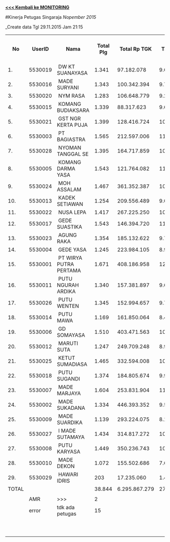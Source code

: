 **[<<< Kembali ke MONITORING](https://github.com/suriawan/Area-Bali-Utara/blob/master/TUSBUNG.md)**

#Kinerja Petugas Singaraja
_Nopember 2015_

_Create data Tgl 29.11.2015 Jam 21:15

<table><tbody><tr><th>No</th><th>UserID</th><th>Nama</th><th>Total Plg</th><th>Total Rp TGK</th><th>Target TGK</th><th>Realisasi Saldo TGK (Blm Lunas)</th><th>% Pencapaian Thd Target TGK</th><th>PK 2 Bln - Blm Lunas</th><th>PK 3 Bln - Blm Lunas</th></tr><tr><td>1.</td><td>5530019</td><td>&nbsp;DW KT SUANAYASA</td><td>1.341</td><td>97.182.078</td><td>9.664.480</td><td>2.073.039</td><td>179%</td><td>5</td><td>0</td></tr><tr><td>2.</td><td>5530016</td><td>&nbsp;MADE SURYANI</td><td>1.343</td><td>100.342.394</td><td>9.705.374</td><td>3.338.741</td><td>166%</td><td>0</td><td>0</td></tr><tr><td>3.</td><td>5530020</td><td>&nbsp;NYM RASA</td><td>1.283</td><td>106.648.779</td><td>9.249.909</td><td>4.350.590</td><td>153%</td><td>1</td><td>0</td></tr><tr><td>4.</td><td>5530015</td><td>&nbsp;KOMANG BUDIAKSARA</td><td>1.339</td><td>88.317.623</td><td>9.665.239</td><td>7.103.205</td><td>127%</td><td>1</td><td>0</td></tr><tr><td>5.</td><td>5530021</td><td>&nbsp;GST NGR KERTA PUJA</td><td>1.399</td><td>128.416.724</td><td>10.088.251</td><td>6.941.832</td><td>131%</td><td>3</td><td>1</td></tr><tr><td>6.</td><td>5530003</td><td>&nbsp;PT BAGIASTRA</td><td>1.565</td><td>212.597.006</td><td>11.295.129</td><td>8.396.826</td><td>126%</td><td>5</td><td>1</td></tr><tr><td>7.</td><td>5530028</td><td>&nbsp;NYOMAN TANGGAL SE</td><td>1.395</td><td>164.717.859</td><td>10.022.907</td><td>7.911.693</td><td>121%</td><td>8</td><td>0</td></tr><tr><td>8.</td><td>5530005</td><td>&nbsp;KOMANG DARMA YASA</td><td>1.543</td><td>121.764.082</td><td>11.113.822</td><td>8.823.903</td><td>121%</td><td>10</td><td>0</td></tr><tr><td>9.</td><td>5530024</td><td>&nbsp;MOH ASSALAM</td><td>1.467</td><td>361.352.387</td><td>10.501.688</td><td>10.952.215</td><td>96%</td><td>10</td><td>1</td></tr><tr><td>10.</td><td>5530013</td><td>&nbsp;KADEK SETIAWAN</td><td>1.254</td><td>209.556.489</td><td>9.040.093</td><td>10.133.578</td><td>88%</td><td>0</td><td>1</td></tr><tr><td>11.</td><td>5530022</td><td>&nbsp;NUSA LEPA</td><td>1.417</td><td>267.225.250</td><td>10.193.069</td><td>11.255.373</td><td>90%</td><td>1</td><td>1</td></tr><tr><td>12.</td><td>5530017</td><td>&nbsp;GEDE SUASTIKA</td><td>1.543</td><td>146.394.720</td><td>11.101.715</td><td>10.205.498</td><td>108%</td><td>6</td><td>0</td></tr><tr><td>13.</td><td>5530023</td><td>&nbsp;AGUNG RAKA</td><td>1.354</td><td>185.132.622</td><td>9.751.898</td><td>11.277.718</td><td>84%</td><td>1</td><td>0</td></tr><tr><td>14.</td><td>5530004</td><td>&nbsp;GEDE YASA</td><td>1.245</td><td>223.984.105</td><td>8.950.516</td><td>11.352.692</td><td>73%</td><td>9</td><td>0</td></tr><tr><td>15.</td><td>5530001</td><td>&nbsp;PT WIRYA PUTRA PERTAMA</td><td>1.671</td><td>408.186.958</td><td>12.048.159</td><td>15.881.582</td><td>68%</td><td>12</td><td>0</td></tr><tr><td>16.</td><td>5530011</td><td>&nbsp;PUTU NGURAH ARDIKA</td><td>1.340</td><td>157.381.897</td><td>9.647.988</td><td>13.721.440</td><td>58%</td><td>10</td><td>0</td></tr><tr><td>17.</td><td>5530026</td><td>&nbsp;PUTU WENTEN</td><td>1.345</td><td>152.994.657</td><td>9.726.408</td><td>13.918.956</td><td>57%</td><td>10</td><td>1</td></tr><tr><td>18.</td><td>5530014</td><td>&nbsp;PUTU MAWA</td><td>1.169</td><td>161.850.064</td><td>8.451.989</td><td>10.624.271</td><td>74%</td><td>4</td><td>0</td></tr><tr><td>19.</td><td>5530006</td><td>&nbsp;GD SOMAYASA</td><td>1.510</td><td>403.471.563</td><td>10.809.687</td><td>16.736.817</td><td>45%</td><td>4</td><td>0</td></tr><tr><td>20.</td><td>5530012</td><td>&nbsp;MARUTI SUTA</td><td>1.247</td><td>249.709.248</td><td>8.957.976</td><td>14.854.629</td><td>34%</td><td>17</td><td>0</td></tr><tr><td>21.</td><td>5530025</td><td>&nbsp;KETUT SUMADIASA</td><td>1.465</td><td>332.594.008</td><td>10.572.085</td><td>17.755.598</td><td>32%</td><td>1</td><td>0</td></tr><tr><td>22.</td><td>5530018</td><td>&nbsp;PUTU SUGANDI</td><td>1.374</td><td>184.805.674</td><td>9.902.515</td><td>16.456.004</td><td>34%</td><td>26</td><td>0</td></tr><tr><td>23.</td><td>5530007</td><td>&nbsp;MADE MARJAYA</td><td>1.604</td><td>253.831.904</td><td>11.526.419</td><td>22.207.065</td><td>7%</td><td>8</td><td>2</td></tr><tr><td>24.</td><td>5530002</td><td>&nbsp;MADE SUKADANA</td><td>1.334</td><td>446.393.352</td><td>9.527.167</td><td>17.238.839</td><td>19%</td><td>3</td><td>0</td></tr><tr><td>25.</td><td>5530009</td><td>&nbsp;MADE SUARDIKA</td><td>1.139</td><td>293.224.075</td><td>8.122.274</td><td>23.635.794</td><td>-91%</td><td>7</td><td>0</td></tr><tr><td>26.</td><td>5530027</td><td>&nbsp;I MADE SUTAMAYA</td><td>1.434</td><td>314.817.272</td><td>10.292.935</td><td>29.003.700</td><td>-82%</td><td>34</td><td>4</td></tr><tr><td>27.</td><td>5530008</td><td>&nbsp;PUTU KARYASA</td><td>1.449</td><td>350.236.743</td><td>10.337.684</td><td>34.500.458</td><td>-134%</td><td>13</td><td>0</td></tr><tr><td>28.</td><td>5530010</td><td>&nbsp;MADE DEKON</td><td>1.072</td><td>155.502.686</td><td>7.696.842</td><td>27.526.898</td><td>-158%</td><td>14</td><td>0</td></tr><tr><td>29.</td><td>5530029</td><td>&nbsp;HAWARI IDRIS</td><td>203</td><td>17.235.060</td><td>1.463.533</td><td>4.473.988</td><td>-106%</td><td>15</td><td>0</td></tr><tr><td>TOTAL</td><td> </td><td> </td><td>38.844</td><td>6.295.867.279</td><td>279.427.751</td><td>392.652.942</td><td>59%</td><td>238</td><td>12</td></tr><tr><td> </td><td> </td><td> </td><td> </td><td> </td><td> </td><td> </td><td> </td><td> </td><td> </td></tr><tr><td> </td><td>AMR</td><td>&gt;&gt;&gt;</td><td>2</td><td> </td><td> </td><td> 13.693.633 </td><td> </td><td> </td><td> </td></tr><tr><td> </td><td>error</td><td>tdk ada petugas</td><td>15</td><td> </td><td> </td><td> 8.753.253 </td><td> </td><td>0</td><td>15</td></tr><tr><td> </td><td> </td><td> </td><td> </td><td> </td><td> </td><td> 22.446.886 </td><td> </td><td> </td><td> </td></tr><tr><td> </td><td> </td><td> </td><td> </td><td> </td><td> </td><td> </td><td> </td><td> </td><td> </td></tr><tr><td> </td><td> </td><td> </td><td> </td><td> </td><td> </td><td> 415.099.828 </td><td> </td><td> </td><td> </td></tr></tbody></table>
